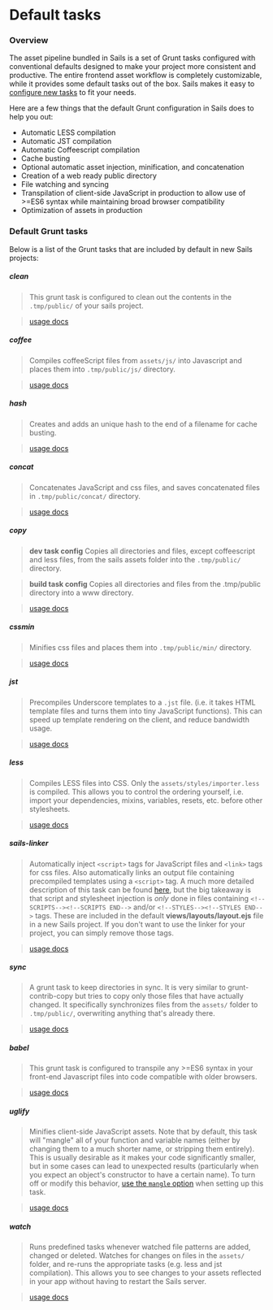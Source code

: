 # Default tasks

### Overview

The asset pipeline bundled in Sails is a set of Grunt tasks configured with conventional defaults designed to make your project more consistent and productive. The entire frontend asset workflow is completely customizable, while it provides some default tasks out of the box. Sails makes it easy to [configure new tasks](https://sailsjs.com/documentation/concepts/assets/task-automation#?task-configuration) to fit your needs.


Here are a few things that the default Grunt configuration in Sails does to help you out:
- Automatic LESS compilation
- Automatic JST compilation
- Automatic Coffeescript compilation
- Cache busting
- Optional automatic asset injection, minification, and concatenation
- Creation of a web ready public directory
- File watching and syncing
- Transpilation of client-side JavaScript in production to allow use of >=ES6 syntax while maintaining broad browser compatibility
- Optimization of assets in production


### Default Grunt tasks

Below is a list of the Grunt tasks that are included by default in new Sails projects:

##### clean

> This grunt task is configured to clean out the contents in the `.tmp/public/` of your sails project.

> [usage docs](https://github.com/gruntjs/grunt-contrib-clean)

##### coffee

> Compiles coffeeScript files from `assets/js/` into Javascript and places them into `.tmp/public/js/` directory.

> [usage docs](https://github.com/gruntjs/grunt-contrib-coffee)

##### hash

> Creates and adds an unique hash to the end of a filename for cache busting.

> [usage docs](https://github.com/jgallen23/grunt-hash/tree/0.5.0#grunt-hash)

##### concat

> Concatenates JavaScript and css files, and saves concatenated files in `.tmp/public/concat/` directory.

> [usage docs](https://github.com/gruntjs/grunt-contrib-concat)

##### copy

> **dev task config**
> Copies all directories and files, except coffeescript and less files, from the sails assets folder into the `.tmp/public/` directory.

> **build task config**
> Copies all directories and files from the .tmp/public directory into a www directory.

> [usage docs](https://github.com/gruntjs/grunt-contrib-copy)

##### cssmin

> Minifies css files and places them into `.tmp/public/min/` directory.

> [usage docs](https://github.com/gruntjs/grunt-contrib-cssmin)

##### jst

> Precompiles Underscore templates to a `.jst` file. (i.e. it takes HTML template files and turns them into tiny JavaScript functions). This can speed up template rendering on the client, and reduce bandwidth usage.

> [usage docs](https://github.com/gruntjs/grunt-contrib-jst)

##### less

> Compiles LESS files into CSS. Only the `assets/styles/importer.less` is compiled. This allows you to control the ordering yourself, i.e. import your dependencies, mixins, variables, resets, etc. before other stylesheets.

> [usage docs](https://github.com/gruntjs/grunt-contrib-less)

##### sails-linker

> Automatically inject `<script>` tags for JavaScript files and `<link>` tags for css files.  Also automatically links an output file containing precompiled templates using a `<script>` tag. A much more detailed description of this task can be found [here](https://github.com/balderdashy/sails-generate-frontend/blob/master/docs/overview.md#a-litte-bit-more-about-sails-linking), but the big takeaway is that script and stylesheet injection is *only* done in files containing `<!--SCRIPTS--><!--SCRIPTS END-->` and/or `<!--STYLES--><!--STYLES END-->` tags.  These are included in the default **views/layouts/layout.ejs** file in a new Sails project.  If you don't want to use the linker for your project, you can simply remove those tags.

> [usage docs](https://github.com/Zolmeister/grunt-sails-linker)

##### sync

> A grunt task to keep directories in sync. It is very similar to grunt-contrib-copy but tries to copy only those files that have actually changed. It specifically synchronizes files from the `assets/` folder to `.tmp/public/`, overwriting anything that's already there.

> [usage docs](https://github.com/tomusdrw/grunt-sync)

##### babel

> This grunt task is configured to transpile any >=ES6 syntax in your front-end Javascript files into code compatible with older browsers.

> [usage docs](https://github.com/babel/grunt-babel)

##### uglify

> Minifies client-side JavaScript assets.  Note that by default, this task will "mangle" all of your function and variable names (either by changing them to a much shorter name, or stripping them entirely).  This is usually desirable as it makes your code significantly smaller, but in some cases can lead to unexpected results (particularly when you expect an object's constructor to have a certain name).  To turn off or modify this behavior, [use the `mangle` option](https://www.npmjs.com/package/uglify-es#mangle-properties-options) when setting up this task.

> [usage docs](https://github.com/gruntjs/grunt-contrib-uglify/tree/harmony)

##### watch

> Runs predefined tasks whenever watched file patterns are added, changed or deleted. Watches for changes on files in the `assets/` folder, and re-runs the appropriate tasks (e.g. less and jst compilation).  This allows you to see changes to your assets reflected in your app without having to restart the Sails server.

> [usage docs](https://github.com/gruntjs/grunt-contrib-watch)


<docmeta name="displayName" value="Default tasks">
